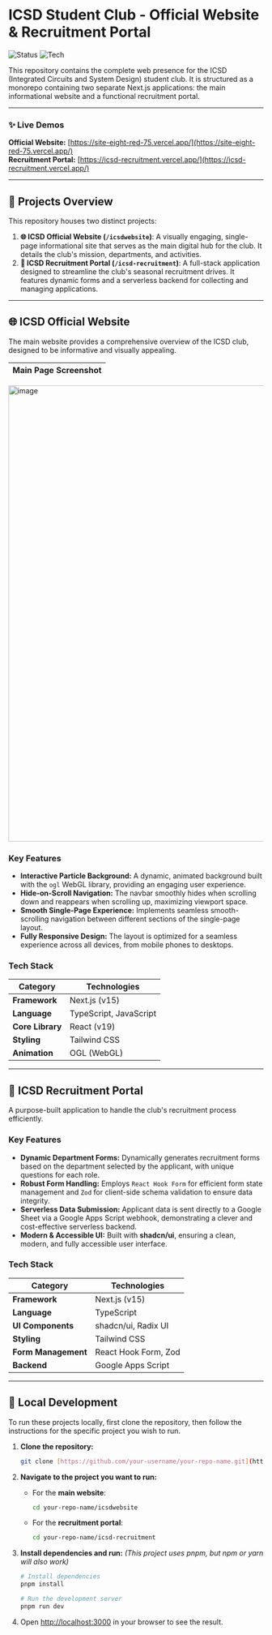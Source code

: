 # ICSD Student Club - Official Website & Recruitment Portal

![Status](https://img.shields.io/badge/status-active-brightgreen)
![Tech](https://img.shields.io/badge/stack-Next.js%20%7C%20TypeScript%20%7C%20Tailwind-blue)

This repository contains the complete web presence for the ICSD (Integrated Circuits and System Design) student club. It is structured as a monorepo containing two separate Next.js applications: the main informational website and a functional recruitment portal.

---

### ✨ Live Demos

**Official Website:** [https://site-eight-red-75.vercel.app/](https://site-eight-red-75.vercel.app/)  
**Recruitment Portal:** [https://icsd-recruitment.vercel.app/](https://icsd-recruitment.vercel.app/)

---

## 🚀 Projects Overview

This repository houses two distinct projects:

1.  **🌐 ICSD Official Website (`/icsdwebsite`)**: A visually engaging, single-page informational site that serves as the main digital hub for the club. It details the club's mission, departments, and activities.
2.  **📝 ICSD Recruitment Portal (`/icsd-recruitment`)**: A full-stack application designed to streamline the club's seasonal recruitment drives. It features dynamic forms and a serverless backend for collecting and managing applications.

---

## 🌐 ICSD Official Website

The main website provides a comprehensive overview of the ICSD club, designed to be informative and visually appealing.

| Main Page Screenshot |
| :------------------: |
<img width="1895" height="900" alt="image" src="https://github.com/user-attachments/assets/1850c14b-762f-4fa8-ae06-9834d6e1ae3b" />


### Key Features

* **Interactive Particle Background:** A dynamic, animated background built with the `ogl` WebGL library, providing an engaging user experience.
* **Hide-on-Scroll Navigation:** The navbar smoothly hides when scrolling down and reappears when scrolling up, maximizing viewport space.
* **Smooth Single-Page Experience:** Implements seamless smooth-scrolling navigation between different sections of the single-page layout.
* **Fully Responsive Design:** The layout is optimized for a seamless experience across all devices, from mobile phones to desktops.

### Tech Stack

| Category | Technologies |
|---|---|
| **Framework** | Next.js (v15) |
| **Language** | TypeScript, JavaScript |
| **Core Library** | React (v19) |
| **Styling** | Tailwind CSS |
| **Animation** | OGL (WebGL) |

---

## 📝 ICSD Recruitment Portal

A purpose-built application to handle the club's recruitment process efficiently.

### Key Features

* **Dynamic Department Forms:** Dynamically generates recruitment forms based on the department selected by the applicant, with unique questions for each role.
* **Robust Form Handling:** Employs `React Hook Form` for efficient form state management and `Zod` for client-side schema validation to ensure data integrity.
* **Serverless Data Submission:** Applicant data is sent directly to a Google Sheet via a Google Apps Script webhook, demonstrating a clever and cost-effective serverless backend.
* **Modern & Accessible UI:** Built with **shadcn/ui**, ensuring a clean, modern, and fully accessible user interface.

### Tech Stack

| Category | Technologies |
|---|---|
| **Framework** | Next.js (v15) |
| **Language** | TypeScript |
| **UI Components** | shadcn/ui, Radix UI |
| **Styling** | Tailwind CSS |
| **Form Management**| React Hook Form, Zod |
| **Backend** | Google Apps Script |

---

## 📂 Local Development

To run these projects locally, first clone the repository, then follow the instructions for the specific project you wish to run.

1.  **Clone the repository:**
    ```bash
    git clone [https://github.com/your-username/your-repo-name.git](https://github.com/your-username/your-repo-name.git)
    ```

2.  **Navigate to the project you want to run:**

    * For the **main website**:
        ```bash
        cd your-repo-name/icsdwebsite
        ```
    * For the **recruitment portal**:
        ```bash
        cd your-repo-name/icsd-recruitment
        ```

3.  **Install dependencies and run:**
    *(This project uses pnpm, but npm or yarn will also work)*
    ```bash
    # Install dependencies
    pnpm install

    # Run the development server
    pnpm run dev
    ```

4.  Open [http://localhost:3000](http://localhost:3000) in your browser to see the result.
